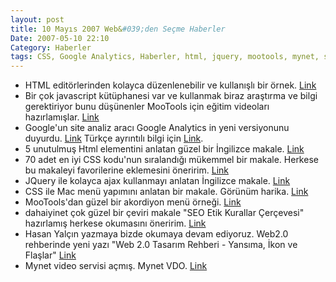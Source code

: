 ```yaml
---
layout: post
title: 10 Mayıs 2007 Web&#039;den Seçme Haberler
Date: 2007-05-10 22:10
Category: Haberler
tags: CSS, Google Analytics, Haberler, html, jquery, mootools, mynet, seo, web2.0
---
```


-   HTML editörlerinden kolayca düzenlenebilir ve kullanışlı bir örnek.
    [Link][]
-   Bir çok javascript kütüphanesi var ve kullanmak biraz araştırma ve
    bilgi gerektiriyor bunu düşünenler MooTools için eğitim videoları
    hazırlamışlar. [Link][1] 
-   Google'un site analiz aracı Google Analytics in yeni versiyonunu
    duyurdu. [Link][2] Türkçe ayrıntılı bilgi için [Link][3]. [][2]
-   5 unutulmuş Html elementini anlatan güzel bir İngilizce makale.
    [Link][4]
-   70 adet en iyi CSS kodu'nun sıralandığı mükemmel bir makale. Herkese
    bu makaleyi favorilerine eklemesini öneririm. [Link][5]
-   JQuery ile kolayca ajax kullanmayı anlatan İngilizce makale.
    [Link][6]
-   CSS ile Mac menü yapımını anlatan bir makale. Görünüm harika.
    [Link][7]
-   MooTools'dan güzel bir akordiyon menü örneği. [Link][8]
-   dahaiyinet çok güzel bir çeviri makale "SEO Etik Kurallar Çerçevesi"
    hazırlamış herkese okumasını öneririm. [Link][9]
-   Hasan Yalçın yazmaya bizde okumaya devam ediyoruz. Web2.0 rehberinde
    yeni yazı "Web 2.0 Tasarım Rehberi - Yansıma, İkon ve Flaşlar"
    [Link][10]
-   Mynet video servisi açmış. Mynet VDO. [Link][11]


  [Link]: http://livepipe.net/projects/control_textarea/ "Link"
  [1]: http://beautyindesign.com/tutorial/increasing_user_experience_with_javascript.php
    "Link"
  [2]: http://analytics.blogspot.com/2007/05/new-version-of-google-analytics.html
    "Link"
  [3]: http://gs.arsln.org/google-analytics-icin-yeni-bir-gorunum-ve-yapilandirma/
    "Link"
  [4]: http://www.sitepoint.com/blogs/2007/04/16/html-the-top-five-forgotten-elements/
    "Link"
  [5]: http://www.smashingmagazine.com/2007/05/10/70-expert-ideas-for-better-css-coding/
    "Link"
  [6]: http://www.sitepoint.com/article/ajax-jquery "Link"
  [7]: http://www.ndesign-studio.com/blog/mac/css-dock-menu "Link"
  [8]: http://demos.mootools.net/ "Link"
  [9]: http://www.dahaiyi.net/yazilar/seo-etik-kurallar-cercevesi/
    "Link"
  [10]: http://www.hasanyalcin.com/?p=278 "Link"
  [11]: http://vdo.mynet.com/ "Link"
